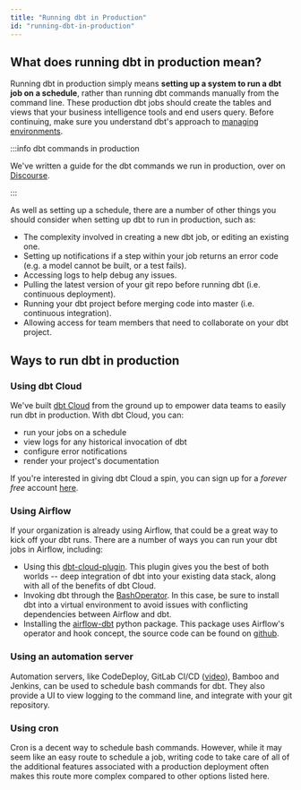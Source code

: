 ```yaml
---
title: "Running dbt in Production"
id: "running-dbt-in-production"
---
```


## What does running dbt in production mean?
Running dbt in production simply means **setting up a system to run a dbt job on a schedule**, rather than running dbt commands manually from the command line. These production dbt jobs should create the tables and views that your business intelligence tools and end users query. Before continuing, make sure you understand dbt's approach to [managing environments](managing-environments).

:::info dbt commands in production

We've written a guide for the dbt commands we run in production, over on [Discourse](https://discourse.getdbt.com/t/what-are-the-dbt-commands-you-run-in-your-production-deployment-of-dbt/366).

:::

As well as setting up a schedule, there are a number of other things you should consider when setting up dbt to run in production, such as:
* The complexity involved in creating a new dbt job, or editing an existing one.
* Setting up notifications if a step within your job returns an error code (e.g. a model cannot be built, or a test fails).
* Accessing logs to help debug any issues.
* Pulling the latest version of your git repo before running dbt (i.e. continuous deployment).
* Running your dbt project before merging code into master (i.e. continuous integration).
* Allowing access for team members that need to collaborate on your dbt project.

## Ways to run dbt in production
### Using dbt Cloud
We've built [dbt Cloud](https://www.getdbt.com/) from the ground up to empower data teams to easily run dbt in production. With dbt Cloud, you can:
- run your jobs on a schedule
- view logs for any historical invocation of dbt
- configure error notifications
- render your project's documentation

If you're interested in giving dbt Cloud a spin, you can sign up for a *forever free* account [here](https://cloud.getdbt.com/signup/).

<Lightbox src="/img/docs/running-a-dbt-project/8e7a6eb-cloud-img.png" title="dbt Cloud in action"/>

### Using Airflow
If your organization is already using Airflow, that could be a great way to kick off your dbt runs. There are a number of ways you can run your dbt jobs in Airflow, including:
* Using this [dbt-cloud-plugin](https://github.com/dwallace0723/dbt-cloud-plugin/). This plugin gives you the best of both worlds -- deep integration of dbt into your existing data stack, along with all of the benefits of dbt Cloud.
* Invoking dbt through the [BashOperator](https://airflow.apache.org/howto/operator/bash.html). In this case, be sure to install dbt into a virtual environment to avoid issues with conflicting dependencies between Airflow and dbt.
* Installing the [airflow-dbt](https://pypi.org/project/airflow-dbt/) python package. This package uses Airflow's operator and hook concept, the source code can be found on [github](https://github.com/gocardless/airflow-dbt).

### Using an automation server
Automation servers, like CodeDeploy, GitLab CI/CD ([video](https://youtu.be/-XBIIY2pFpc?t=1301)), Bamboo and Jenkins, can be used to schedule bash commands for dbt. They also provide a UI to view logging to the command line, and integrate with your git repository.

### Using cron
Cron is a decent way to schedule bash commands. However, while it may seem like an easy route to schedule a job, writing code to take care of all of the additional features associated with a production deployment often makes this route more complex compared to other options listed here.
